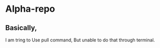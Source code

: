 # Alpha-repo

## Basically, 
I am tring to Use pull command, But unable to do that through terminal.
